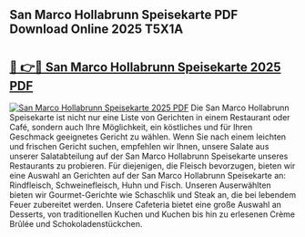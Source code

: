 ## San Marco Hollabrunn Speisekarte PDF Download Online 2025 T5X1A

# <h2><a href="http://gc9r53.nevu.top/?p=San+Marco+Hollabrunn+Speisekarte">🔗 👉🔴 San Marco Hollabrunn Speisekarte 2025 PDF</a></h2>

[![San Marco Hollabrunn Speisekarte 2025 PDF](https://i.imgur.com/dBaPXMq.png)](http://gc9r53.nevu.top/?p=San+Marco+Hollabrunn+Speisekarte)
Die San Marco Hollabrunn Speisekarte ist nicht nur eine Liste von Gerichten in einem Restaurant oder Café, sondern auch Ihre Möglichkeit, ein köstliches und für Ihren Geschmack geeignetes Gericht zu wählen. Wenn Sie nach einem leichten und frischen Gericht suchen, empfehlen wir Ihnen, unsere Salate aus unserer Salatabteilung auf der San Marco Hollabrunn Speisekarte unseres Restaurants zu probieren. Für diejenigen, die Fleisch bevorzugen, bieten wir eine Auswahl an Gerichten auf der San Marco Hollabrunn Speisekarte an: Rindfleisch, Schweinefleisch, Huhn und Fisch. Unseren Auserwählten bieten wir Gourmet-Gerichte wie Schaschlik und Steak an, die bei lebendem Feuer zubereitet werden. Unsere Cafeteria bietet eine große Auswahl an Desserts, von traditionellen Kuchen und Kuchen bis hin zu erlesenen Crème Brûlée und Schokoladenstückchen.
